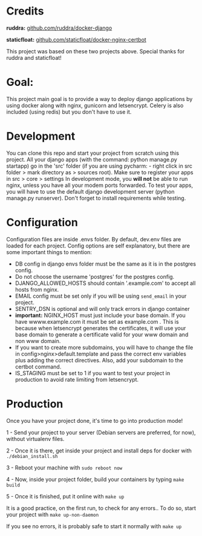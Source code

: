 # Credits
**ruddra:** [github.com/ruddra/docker-django](https://github.com/ruddra/docker-django)

**staticfloat:** [github.com/staticfloat/docker-nginx-certbot](https://github.com/staticfloat/docker-nginx-certbot)

This project was based on these two projects above. Special thanks for ruddra and staticfloat!

# Goal:
This project main goal is to provide a way to deploy django applications by using docker along with
nginx, gunicorn and letsencrypt. Celery is also included (using redis) but you don't have to use it.

# Development
You can clone this repo and start your project from scratch using this project. All your django apps 
(with the command: python manage.py startapp) go in the 'src' folder (if you are using pycharm: -
right click in src folder > mark directory as > sources root). Make sure to register your apps in src > core > settings
In development mode, you **will not** be able to run nginx, unless you have all your modem ports forwarded.
To test your apps, you will have to use the default django development server (python manage.py runserver).
Don't forget to install requirements while testing.

# Configuration
Configuration files are inside .envs folder. By default, dev.env files are loaded for each project.
Config options are self explanatory, but there are some important things to mention:
* DB config in django envs folder must be the same as it is in the postgres config.
* Do not choose the username 'postgres' for the postgres config.
* DJANGO_ALLOWED_HOSTS should contain '.example.com' to accept all hosts from nginx.
* EMAIL config must be set only if you will be using `send_email` in your project.
* SENTRY_DSN is optional and will only track errors in django container
* **important:** NGINX_HOST must just include your base domain. If you have wwww.example.com
  it must be set as example.com . This is because when letsencrypt generates the certificates, it will
  use your base domain to generate a certificate valid for your www domain and non www domain.
* If you want to create more subdomains, you will have to change the file in config>nginx>default.template
  and pass the correct env variables plus adding the correct directives. Also, add your subdomain to the certbot command.
* IS_STAGING must be set to 1 if you want to test your project in production to avoid rate limiting from letsencrypt.

# Production
Once you have your project done, it's time to go into production mode!

1 - Send your project to your server (Debian servers are preferred, for now), without virtualenv files.

2 - Once it is there, get inside your project and install deps for docker with `./debian_install.sh`

3 - Reboot your machine with `sudo reboot now`

4 - Now, inside your project folder, build your containers by typing `make build`

5 - Once it is finished, put it online with `make up`


It is a good practice, on the first run, to check for any errors.. To do so, start your project with `make up-non-daemon`

If you see no errors, it is probably safe to start it normally with `make up`
